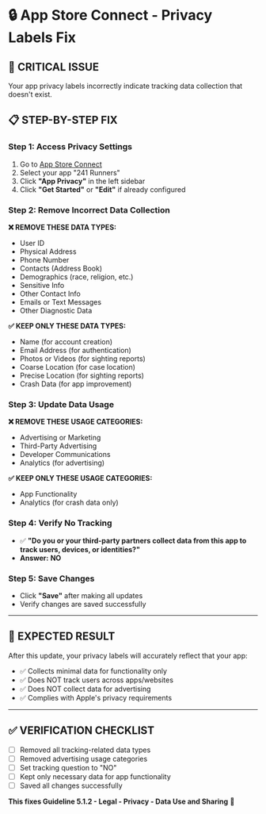 # 🔒 App Store Connect - Privacy Labels Fix

## 🚨 **CRITICAL ISSUE**
Your app privacy labels incorrectly indicate tracking data collection that doesn't exist.

## 📋 **STEP-BY-STEP FIX**

### **Step 1: Access Privacy Settings**
1. Go to [App Store Connect](https://appstoreconnect.apple.com)
2. Select your app "241 Runners"
3. Click **"App Privacy"** in the left sidebar
4. Click **"Get Started"** or **"Edit"** if already configured

### **Step 2: Remove Incorrect Data Collection**

**❌ REMOVE THESE DATA TYPES:**
- User ID
- Physical Address  
- Phone Number
- Contacts (Address Book)
- Demographics (race, religion, etc.)
- Sensitive Info
- Other Contact Info
- Emails or Text Messages
- Other Diagnostic Data

**✅ KEEP ONLY THESE DATA TYPES:**
- Name (for account creation)
- Email Address (for authentication)
- Photos or Videos (for sighting reports)
- Coarse Location (for case location)
- Precise Location (for sighting reports)
- Crash Data (for app improvement)

### **Step 3: Update Data Usage**

**❌ REMOVE THESE USAGE CATEGORIES:**
- Advertising or Marketing
- Third-Party Advertising
- Developer Communications
- Analytics (for advertising)

**✅ KEEP ONLY THESE USAGE CATEGORIES:**
- App Functionality
- Analytics (for crash data only)

### **Step 4: Verify No Tracking**
- ✅ **"Do you or your third-party partners collect data from this app to track users, devices, or identities?"**
- **Answer:** **NO**

### **Step 5: Save Changes**
- Click **"Save"** after making all updates
- Verify changes are saved successfully

---

## 🎯 **EXPECTED RESULT**
After this update, your privacy labels will accurately reflect that your app:
- ✅ Collects minimal data for functionality only
- ✅ Does NOT track users across apps/websites
- ✅ Does NOT collect data for advertising
- ✅ Complies with Apple's privacy requirements

---

## ✅ **VERIFICATION CHECKLIST**
- [ ] Removed all tracking-related data types
- [ ] Removed advertising usage categories  
- [ ] Set tracking question to "NO"
- [ ] Kept only necessary data for app functionality
- [ ] Saved all changes successfully

**This fixes Guideline 5.1.2 - Legal - Privacy - Data Use and Sharing** 🎉

